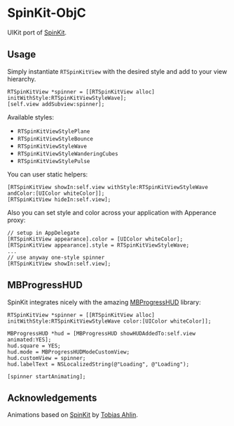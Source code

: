 SpinKit-ObjC
============

UIKit port of [SpinKit](https://github.com/tobiasahlin/SpinKit).

Usage
-----

Simply instantiate `RTSpinKitView` with the desired style and add to your view hierarchy.

    RTSpinKitView *spinner = [[RTSpinKitView alloc] initWithStyle:RTSpinKitViewStyleWave];
    [self.view addSubview:spinner];

Available styles:

* `RTSpinKitViewStylePlane`
* `RTSpinKitViewStyleBounce`
* `RTSpinKitViewStyleWave`
* `RTSpinKitViewStyleWanderingCubes`
* `RTSpinKitViewStylePulse`
 
You can user static helpers:

    [RTSpinKitView showIn:self.view withStyle:RTSpinKitViewStyleWave andColor:[UIColor whiteColor]];
    [RTSpinKitView hideIn:self.view];

Also you can set style and color across your application with Apperance proxy:

    // setup in AppDelegate 
    [RTSpinKitView appearance].color = [UIColor whiteColor];
    [RTSpinKitView appearance].style = RTSpinKitViewStyleWave;
    ...
    // use anyway one-style spinner
    [RTSpinKitView showIn:self.view];
    


MBProgressHUD
-------------

SpinKit integrates nicely with the amazing [MBProgressHUD](https://github.com/jdg/MBProgressHUD) library:

    RTSpinKitView *spinner = [[RTSpinKitView alloc] initWithStyle:RTSpinKitViewStyleWave color:[UIColor whiteColor]];

    MBProgressHUD *hud = [MBProgressHUD showHUDAddedTo:self.view animated:YES];
    hud.square = YES;
    hud.mode = MBProgressHUDModeCustomView;
    hud.customView = spinner;
    hud.labelText = NSLocalizedString(@"Loading", @"Loading");

    [spinner startAnimating];

Acknowledgements
----------------

Animations based on [SpinKit](https://github.com/tobiasahlin/SpinKit) by [Tobias Ahlin](https://github.com/tobiasahlin).
